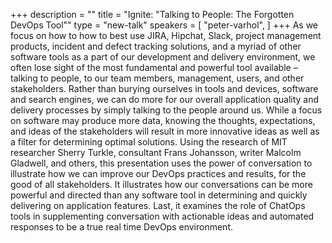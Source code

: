 +++
description = ""
title = "Ignite: \"Talking to People: The Forgotten DevOps Tool\""
type = "new-talk"
speakers = [
        "peter-varhol",
]
+++
As we focus on how to how to best use JIRA, Hipchat, Slack, project management products, incident and defect tracking solutions, and a myriad of other software tools as a part of our development and delivery environment, we often lose sight of the most fundamental and powerful tool available – talking to people, to our team members, management, users, and other stakeholders.  Rather than burying ourselves in tools and devices, software and search engines, we can do more for our overall application quality and delivery processes by simply talking to the people around us.  While a focus on software may produce more data, knowing the thoughts, expectations, and ideas of the stakeholders will result in more innovative ideas as well as a filter for determining optimal solutions. Using the research of MIT researcher Sherry Turkle, consultant Frans Johansson, writer Malcolm Gladwell, and others, this presentation uses the power of conversation to illustrate how we can improve our DevOps practices and results, for the good of all stakeholders.  It illustrates how our conversations can be more powerful and directed than any software tool in determining and quickly delivering on application features.  Last, it examines the role of ChatOps tools in supplementing conversation with actionable ideas and automated responses to be a true real time DevOps environment.
